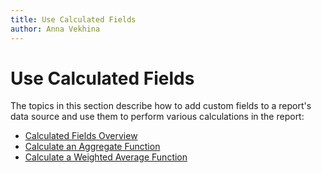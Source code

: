 ```yaml
---
title: Use Calculated Fields
author: Anna Vekhina
---
```

# Use Calculated Fields

The topics in this section describe how to add custom fields to a report's data source and use them to perform various calculations in the report:

* [Calculated Fields Overview](use-calculated-fields/calculated-fields-overview.md)
* [Calculate an Aggregate Function](use-calculated-fields/calculate-an-aggregate-function.md)
* [Calculate a Weighted Average Function](use-calculated-fields/calculate-a-weighted-average-function.md)
